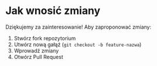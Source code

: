 # Jak wnosić zmiany

Dziękujemy za zainteresowanie! Aby zaproponować zmiany:
1. Stwórz fork repozytorium
2. Utwórz nową gałąź (`git checkout -b feature-nazwa`)
3. Wprowadź zmiany
4. Otwórz Pull Request
